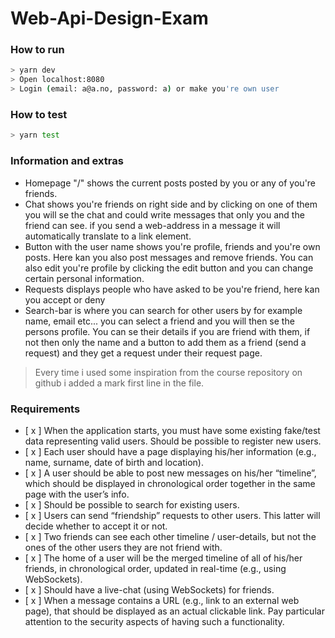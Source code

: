 # Web-Api-Design-Exam

### How to run
```bash
> yarn dev
> Open localhost:8080
> Login (email: a@a.no, password: a) or make you're own user
```

### How to test
```bash
> yarn test
```

### Information and extras
* Homepage "/" shows the current posts posted by you or any of you're friends. 
* Chat shows you're friends on right side and by clicking on one of them you will se the chat
and could write messages that only you and the friend can see. if you send a web-address in a message
it will automatically translate to a link element.
* Button with the user name shows you're profile, friends and you're  own posts. Here kan you also
post messages and remove friends. You can also edit you're profile by clicking the edit button and 
you can change certain personal information.
* Requests displays people who have asked to be you're friend, here kan you accept or deny
* Search-bar is where you can search for other users by for example name, email etc... 
you can select a friend and you will then se the persons profile. You can se their details if you are friend
with them, if not then only the name and a button to add them as a friend (send a request) and they
get a request under their request page.

> Every time i used some inspiration from the course repository on github i added a mark first line in 
the file.

### Requirements
- [ x ] When the application starts, you must have some existing fake/test data representing valid
    users.
    Should be possible to register new users.
- [ x ] Each user should have a page displaying his/her information (e.g., name, surname, date of birth
    and location).
- [ x ] A user should be able to post new messages on his/her “timeline”, which should be displayed in
    chronological order together in the same page with the user’s info.
- [ x ] Should be possible to search for existing users.
- [ x ] Users can send “friendship” requests to other users. This latter will decide whether to accept it or
    not.
- [ x ] Two friends can see each other timeline / user-details, but not the ones of the other users they
    are not friend with.
- [ x ] The home of a user will be the merged timeline of all of his/her friends, in chronological order,
    updated in real-time (e.g., using WebSockets).
- [ x ] Should have a live-chat (using WebSockets) for friends.
- [ x ] When a message contains a URL (e.g., link to an external web page), that should be displayed as
    an actual clickable link. Pay particular attention to the security aspects of having such a
    functionality.





